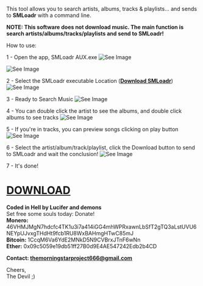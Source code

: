 This tool allows you to search artists, albums, tracks & playlists... and sends to **SMLoadr** with a command line.  

**NOTE:
This software does not download music. The main function is search artists/albums/tracks/playlists and send to SMLoadr!**  

How to use: 

1 - Open the app, SMLoadr AUX.exe
![See Image](https://imgur.com/meKxCg9.png)  

![See Image](https://imgur.com/jxvWKRf.png)  

2 - Select the SMLoadr executable Location ([**Download SMLoadr**](https://git.teknik.io/SMLoadrDev/SMLoadr/releases)) ![See Image](https://imgur.com/uuH8JFj.png)  

3 - Ready to Search Music ![See Image](https://imgur.com/ExUvmX2.png)  

4 - You can double click the artist to see the albums, and double click albums to see tracks ![See Image](https://imgur.com/H1dep5V.png) 

5 - If you're in tracks, you can preview songs clicking on play button ![See Image](https://imgur.com/y2unQg5.png)

6 - Select the artist/album/track/playlist, click the Download button to send to SMLoadr and wait the conclusion! ![See Image](https://imgur.com/WdCAJtx.png)  




7 - It's done!  

# [DOWNLOAD](https://github.com/thelucifermorningstar/SMLoadr-AUX/releases)  

**Coded in Hell by Lucifer and demons**  
Set free some souls today: Donate!  
**Monero:** 46VHMJMgN7hdcfc4TK1u3i7a414iGG4mhWPRxawnLbSfT2gTQ3aLstUVU6NEYpUJvxgTHdHt9fcb1RU8WxBAHmgHTwC85mJ  
**Bitcoin:** 1CcqM6Va6YdE2MNkD5N9CVBrxJTnF6wNn  
**Ether:** 0x09c5059e19db51ff27B0d9E4AE547242Edb2b4CD  


**Contact: themorningstarproject666@gmail.com**

Cheers,  
The Devil ;)

